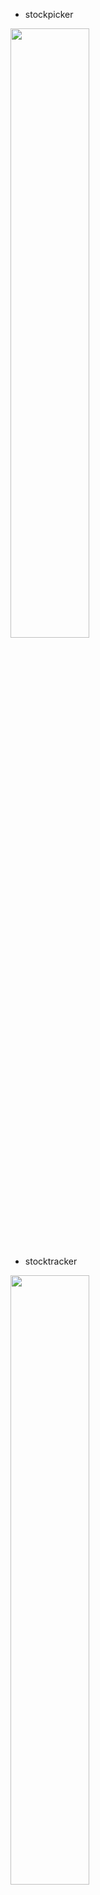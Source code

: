 - stockpicker
<p><img src="../../../../shots/picker.png" width="50%" height="50%"></p>

- stocktracker
<p><img src="../../../../shots/tracker.png" width="50%" height="50%"></p>

- wallet
<p><img src="../../../../shots/wallet.png" width="50%" height="50%"></p>
